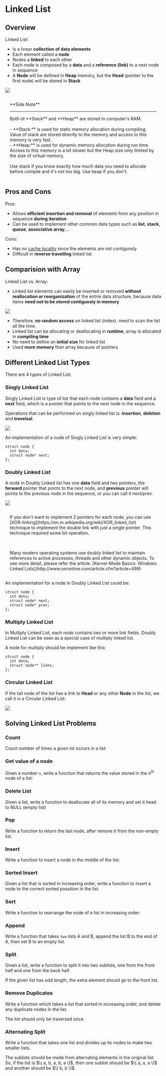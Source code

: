 # Linked List

## Overview

Linked List:
- Is a linear **collection of data elements**
- Each element called a **node**
- Nodes a **linked** to each other
- Each node is composed by a **data** and a **reference (link)** to a next node in sequence
- A **Node** will be defined in **Heap** memory, but the **Head** (pointer to the first node) will be stored in **Stack**

![](../img/linkedlistmemory.png)

<div class="box-orange" style="padding: 15px">
**Side Note**<br/>
<hr/>
Both of **Stack** and **Heap** are stored in computer's RAM.<br/><br/>
- **Stack:** is used for static memory allocation during compiling. Value of stack are stored directly to the memory and access to this memory is very fast.<br/>
- **Heap:** is used for dynamic memory allocation during run time. Access to this memory is a bit slower but the Heap size only limited by the size of virtual memory.<br/>
<br/>
Use stack if you know exactly how much data you need to allocate before compile and it's not too big. Use heap if you don't.
</div>

## Pros and Cons

Pros:
- Allows **efficient insertion and removal** of elements from any position in sequence **during iteration**
- Can be used to implement other common data types such as **list**, **stack**, **queue**, **associative array**,...

Cons:
- Has no [cache locality](https://github.com/unrealhoang/hardcore/blob/master/cache_locality/post.md) since the elements are not contiguosly
- Difficult in **reverse travelling** linked list

## Comparision with Array

Linked List vs. Array:
- Linked list elements can easily be inserted or removed **without reallocation or reorganization** of the entrie data structure, because data items **need not to be stored contiguosly in memory**

![](http://www.programcreek.com/wp-content/uploads/2013/03/arraylist-vs-linkedlist-complexity.png)

- Therefore, **no random access** on linked list (index). need to scan the list all the time.
- Linked list can be allocating or deallocating in **runtime**, array is allocated in **compiling time**
- No need to define an **initial size** for linked list
- Used **more memory** than array because of pointers

## Different Linked List Types

There are 4 types of Linked List:

### Singly Linked List

Singly Linked List is type of list that each node contains a **data** field and a **next** field, which is a pointer that points to the next node in the sequence.

Operations that can be performed on singly linked list is: **insertion**, **deletion** and **travelsal**.

![](../img/linkedlistsingly.png)

An implementation of a node of Singly Linked List is very simple:

```
struct node {
  int data;
  struct node* next;
};
```

### Doubly Linked List

A node in Doubly Linked list has one **data** field and two pointers, the **forward** pointer that points to the next node, and **previous** pointer will points to the previous node in the sequence, or you can call it next/prev.

![](../img/linkedlistdoubly.png)

<div class="box-red" style="padding: 15px">
If you don't want to implement 2 pointers for each node, you can use [XOR-linking](https://en.m.wikipedia.org/wiki/XOR_linked_list) technique to implement the double link with just a single pointer. This technique required some bit operation.
</div>
<br/>
<div class="box-yellow" style="padding: 15px">
Many modern operating systems use doubly linked list to maintain references to active processes, threads and other dynamic objects. To see more detail, please refer the article: [Kernel-Mode Basics: Windows Linked Lists](http://www.osronline.com/article.cfm?article=499)
</div>

An implementation for a node in Doubly Linked List could be:

```
struct node {
  int data;
  struct node* next;
  struct node* prev;
};
```

### Multiply Linked List

In Multiply Linked List, each node contains two or more link fields. Doubly Linked List can be seen as a special case of multiply linked list.

A node for multiply should be implement like this:

```
struct node {
  int data;
  struct node** links;
};
```

### Circular Linked List

If the tail node of the list has a link to **Head** or any other **Node** in the list, we call it is a Circular Linked List:

![](../img/linkedlistcircular.png)

## Solving Linked List Problems

### Count 

Count number of times a given int occurs in a list:

### Get value of a node

Given a number `n`, write a function that returns the value stored in the n<sup>th</sup> node of a list:

### Delete List

Given a list, write a function to deallocate all of its memory and set it head to NULL (empty list)

### Pop

Write a function to return the last node, after remove it from the non-empty list.

### Insert

Write a function to insert a node in the middle of the list:

### Sorted Insert

Given a list that is sorted in increasing order, write a function to insert a node to the correct sorted possition in the list.

### Sort

Write a function to rearrange the node of a list in increasing order:

### Append

Write a function that takes `two` lists A and B, append the list B to the end of A, then set B to an empty list.

### Split

Given a list, write a function to split it into two sublists, one from the front half and one from the back half. 

If the given list has odd length, the extra element should go to the front list.

### Remove Duplicates

Write a function which takes a list that sorted in increasing order, and delete any duplicate nodes in the list.

The list should only be traversed once.

### Alternating Split

Write a function that takes one list and divides up its nodes to make two smaller lists.

The sublists should be made from alternating elements in the original list. So, if the list is $\( a, b, a, b, a \)$, then one sublist should be $\( a, a, a \)$ and another should be $\( b, b \)$.


